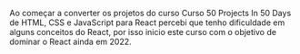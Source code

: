 Ao começar a converter os projetos do curso Curso 50 Projects In 50 Days de HTML, CSS e JavaScript para React percebi que tenho dificuldade em alguns conceitos do React, por isso inicio este curso com o objetivo de dominar o React ainda em 2022.